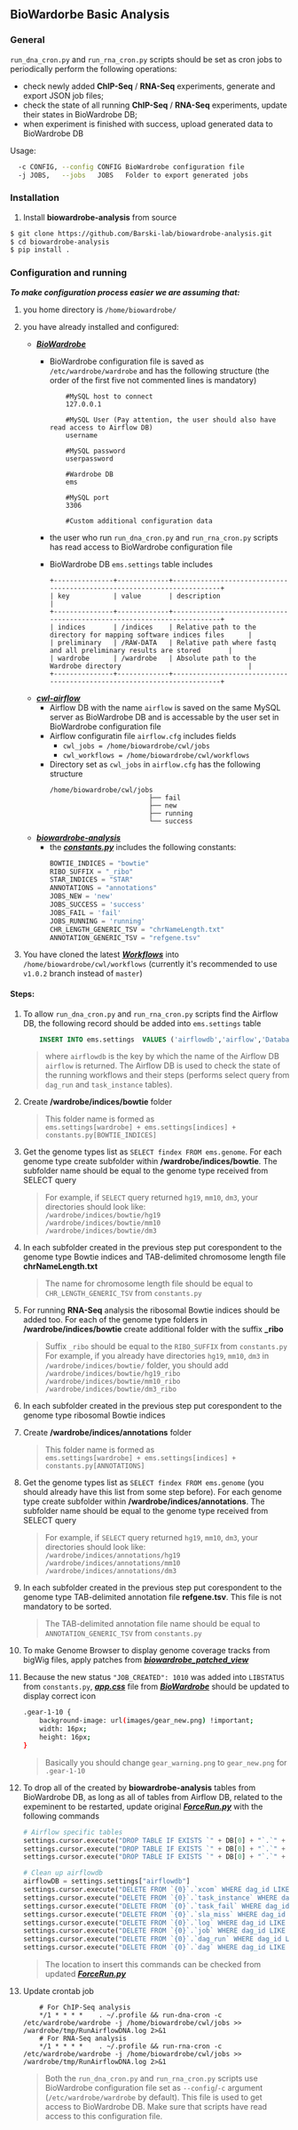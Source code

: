 ## BioWardorbe Basic Analysis

### General
`run_dna_cron.py` and `run_rna_cron.py` scripts should be set as cron jobs to
periodically perform the following operations:
- check newly added **ChIP-Seq** / **RNA-Seq** experiments, generate and export JSON job files;
- check the state of all running **ChIP-Seq** / **RNA-Seq** experiments, update their
states in BioWardrobe DB;
- when experiment is finished with success, upload generated data to BioWardrobe DB

Usage:
```bash
  -c CONFIG, --config CONFIG BioWardrobe configuration file
  -j JOBS,   --jobs   JOBS   Folder to export generated jobs
```


### Installation
1. Install **biowardrobe-analysis** from source
  ```sh
  $ git clone https://github.com/Barski-lab/biowardrobe-analysis.git
  $ cd biowardrobe-analysis
  $ pip install .
  ```

### Configuration and running
***To make configuration process easier we are assuming that:***
1. you home directory is `/home/biowardrobe/`
2. you have already installed and configured:
    * ***[BioWardrobe](https://github.com/Barski-lab/biowardrobe)***
        * BioWardrobe configuration file is saved as `/etc/wardrobe/wardrobe`
        and has the following structure (the order of the first five not commented lines is
        mandatory)
            ```
                #MySQL host to connect
                127.0.0.1
                
                #MySQL User (Pay attention, the user should also have read access to Airflow DB)
                username
                
                #MySQL password
                userpassword
                
                #Wardrobe DB
                ems
                
                #MySQL port
                3306
                
                #Custom additional configuration data
             ```
                
        * the user who run `run_dna_cron.py` and `run_rna_cron.py` scripts has read access
        to BioWardrobe configuration file
        * BioWardrobe DB `ems.settings` table includes
            ```
            +---------------+-------------+------------------------------------------------------------------------+
            | key           | value       | description                                                            |
            +---------------+-------------+------------------------------------------------------------------------+
            | indices       | /indices    | Relative path to the directory for mapping software indices files      |
            | preliminary   | /RAW-DATA   | Relative path where fastq and all preliminary results are stored       |
            | wardrobe      | /wardrobe   | Absolute path to the Wardrobe directory                                |
            +---------------+-------------+------------------------------------------------------------------------+
            ```
    * ***[cwl-airflow](https://github.com/Barski-lab/cwl-airflow)***
        * Airflow DB with the name `airflow` is saved on the same MySQL server as
        BioWardrobe DB and is accessable by the user set in BioWardrobe
        configuration file
        * Airflow configuratin file `airflow.cfg` includes fields 
            * `cwl_jobs = /home/biowardrobe/cwl/jobs`
            * `cwl_workflows = /home/biowardrobe/cwl/workflows`
        * Directory set as `cwl_jobs` in `airflow.cfg` has the following structure
            ```
            /home/biowardrobe/cwl/jobs
                                     ├── fail
                                     ├── new
                                     ├── running
                                     └── success
            ```
    * ***[biowardrobe-analysis](https://github.com/Barski-lab/biowardrobe-analysis.git)***
        * the ***[constants.py](https://github.com/Barski-lab/biowardrobe-analysis/blob/master/basic_analysis/constants.py)***
          includes the following constants:
            ```python
            BOWTIE_INDICES = "bowtie"
            RIBO_SUFFIX = "_ribo"
            STAR_INDICES = "STAR"
            ANNOTATIONS = "annotations"
            JOBS_NEW = 'new'
            JOBS_SUCCESS = 'success'
            JOBS_FAIL = 'fail'
            JOBS_RUNNING = 'running'
            CHR_LENGTH_GENERIC_TSV = "chrNameLength.txt"
            ANNOTATION_GENERIC_TSV = "refgene.tsv"
            ```

3. You have cloned the latest ***[Workflows](https://github.com/Barski-lab/workflows)***
into `/home/biowardrobe/cwl/workflows` (currently it's recommended to use
`v1.0.2` branch instead of `master`)

#### Steps:
1. To allow `run_dna_cron.py` and `run_rna_cron.py` scripts find the Airflow DB, the following record
   should be added into `ems.settings` table
    ```sql
        INSERT INTO ems.settings  VALUES ('airflowdb','airflow','Database name to be used by Airflow', 0, 3);
    ```
    > where `airflowdb` is the key by which the name of the Airflow DB `airflow` is returned.
      The Airflow DB is used to check the state of the running workflows and their steps
      (performs select query from  `dag_run` and `task_instance` tables).
    
2. Create **/wardrobe/indices/bowtie** folder
   > This folder name is formed as  
   > `ems.settings[wardrobe] + ems.settings[indices] + constants.py[BOWTIE_INDICES]`

3. Get the genome types list as `SELECT findex FROM ems.genome`. For each genome type
create subfolder within **/wardrobe/indices/bowtie**. The subfolder name should
be equal to the genome type received from SELECT query
   >  For example, if `SELECT` query returned `hg19`, `mm10`, `dm3`, your
      directories should look like:  
      `/wardrobe/indices/bowtie/hg19`  
      `/wardrobe/indices/bowtie/mm10`  
      `/wardrobe/indices/bowtie/dm3`

4. In each subfolder created in the previous step put corespondent
to the genome type Bowtie indices and TAB-delimited chromosome length
file **chrNameLength.txt**
    > The name for chromosome length file should be equal to
      `CHR_LENGTH_GENERIC_TSV` from `constants.py`

5. For running **RNA-Seq** analysis the ribosomal Bowtie indices should be added too.
For each of the genome type folders in **/wardrobe/indices/bowtie** create
additional folder with the suffix **_ribo**
    > Suffix `_ribo` should be equal to the `RIBO_SUFFIX` from `constants.py`  
      For example, if you already have directories `hg19`, `mm10`, `dm3`
      in `/wardrobe/indices/bowtie/` folder, you should add  
      `/wardrobe/indices/bowtie/hg19_ribo`  
      `/wardrobe/indices/bowtie/mm10_ribo`  
      `/wardrobe/indices/bowtie/dm3_ribo`

6. In each subfolder created in the previous step put corespondent
to the genome type ribosomal Bowtie indices
    
7. Create **/wardrobe/indices/annotations** folder
   > This folder name is formed as  
   > `ems.settings[wardrobe] + ems.settings[indices] + constants.py[ANNOTATIONS]` 

8. Get the genome types list as `SELECT findex FROM ems.genome` (you should
already have this list from some step before). For each genome type
create subfolder within **/wardrobe/indices/annotations**. The subfolder name should
be equal to the genome type received from SELECT query
   >  For example, if `SELECT` query returned `hg19`, `mm10`, `dm3`, your
      directories should look like:  
      `/wardrobe/indices/annotations/hg19`  
      `/wardrobe/indices/annotations/mm10`  
      `/wardrobe/indices/annotations/dm3`

9. In each subfolder created in the previous step put corespondent
to the genome type TAB-delimited annotation file **refgene.tsv**.
This file is not mandatory to be sorted. 
    > The TAB-delimited annotation file name should be equal to
      `ANNOTATION_GENERIC_TSV` from `constants.py`

10. To make Genome Browser to display genome coverage tracks from bigWig files, apply patches from
***[biowardrobe_patched_view](https://github.com/Barski-lab/biowardrobe-analysis/tree/master/sql_patch/biowardrobe_patched_view)***

11. Because the new status `"JOB_CREATED": 1010` was added into `LIBSTATUS` from `constants.py`,
***[app.css](https://github.com/Barski-lab/biowardrobe/blob/master/EMS/ems/app.css)*** file from
***[BioWardrobe](https://github.com/Barski-lab/biowardrobe)*** should be
updated to display correct icon
    ```bash
    .gear-1-10 {
        background-image: url(images/gear_new.png) !important;
        width: 16px;
        height: 16px;
    }
    ```
    > Basically you should change `gear_warning.png` to `gear_new.png` for `.gear-1-10`

12. To drop all of the created by **biowardrobe-analysis** tables from BioWardrobe DB, as long as
    all of tables from Airflow DB, related to the expeminent to be restarted,
    update original ***[ForceRun.py](https://github.com/Barski-lab/biowardrobe/blob/master/scripts/ForceRun.py)***
    with the following commands
    ```python
    # Airflow specific tables
    settings.cursor.execute("DROP TABLE IF EXISTS `" + DB[0] + "`.`" + string.replace(UID, "-", "_") + "_f_wtrack`;")
    settings.cursor.execute("DROP TABLE IF EXISTS `" + DB[0] + "`.`" + string.replace(UID, "-", "_") + "_upstream_f_wtrack`;")
    settings.cursor.execute("DROP TABLE IF EXISTS `" + DB[0] + "`.`" + string.replace(UID, "-", "_") + "_downstream_f_wtrack`;")
    ```
    ```python
    # Clean up airflowdb
    airflowDB = settings.settings["airflowdb"]
    settings.cursor.execute("DELETE FROM `{0}`.`xcom` WHERE dag_id LIKE '%{1}%';".format(airflowDB,UID))
    settings.cursor.execute("DELETE FROM `{0}`.`task_instance` WHERE dag_id LIKE '%{1}%';".format(airflowDB,UID))
    settings.cursor.execute("DELETE FROM `{0}`.`task_fail` WHERE dag_id LIKE '%{1}%';".format(airflowDB,UID))
    settings.cursor.execute("DELETE FROM `{0}`.`sla_miss` WHERE dag_id LIKE '%{1}%';".format(airflowDB,UID))
    settings.cursor.execute("DELETE FROM `{0}`.`log` WHERE dag_id LIKE '%{1}%';".format(airflowDB,UID))
    settings.cursor.execute("DELETE FROM `{0}`.`job` WHERE dag_id LIKE '%{1}%';".format(airflowDB,UID))
    settings.cursor.execute("DELETE FROM `{0}`.`dag_run` WHERE dag_id LIKE '%{1}%';".format(airflowDB,UID))
    settings.cursor.execute("DELETE FROM `{0}`.`dag` WHERE dag_id LIKE '%{1}%';".format(airflowDB,UID))
    ```
    > The location to insert this commands can be checked from updated
      ***[ForceRun.py](https://github.com/Barski-lab/biowardrobe-analysis/blob/master/basic_analysis/ForceRun.py)***
      
13. Update crontab job
    ```
        # For ChIP-Seq analysis
        */1 * * * *    . ~/.profile && run-dna-cron -c /etc/wardrobe/wardrobe -j /home/biowardrobe/cwl/jobs >> /wardrobe/tmp/RunAirflowDNA.log 2>&1
        # For RNA-Seq analysis
        */1 * * * *    . ~/.profile && run-rna-cron -c /etc/wardrobe/wardrobe -j /home/biowardrobe/cwl/jobs >> /wardrobe/tmp/RunAirflowDNA.log 2>&1
    ```
    > Both the `run_dna_cron.py` and `run_rna_cron.py` scripts use BioWardrobe configuration file
      set as `--config`/`-c` argument (`/etc/wardrobe/wardrobe` by default).
      This file is used to get access to BioWardrobe DB. Make sure that scripts have read access
      to this configuration file.